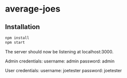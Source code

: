 # average-joes

## Installation
```bash
npm install
npm start
```

The server should now be listening at localhost:3000.

Admin credentials:
username: admin
password: admin

User credentials:
username: joetester
password: joetester
